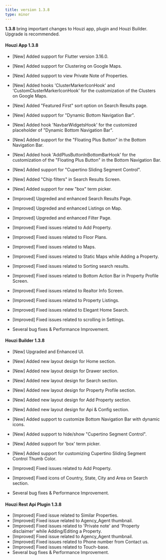 ```yaml
---
title: version 1.3.8
type: minor
---
```


**1.3.8** bring important changes to Houzi app, plugin and Houzi Builder. Upgrade is recommended.

#### Houzi App 1.3.8

- [New] Added support for Flutter version 3.16.0.
- [New] Added support for Clustering on Google Maps.
- [New] Added support to view Private Note of Properties.
- [New] Added hooks 'ClusterMarkerIconHook' and 'CustomClusterMarkerIconHook' for the customization of the Clusters on Google Maps.
- [New] Added "Featured First" sort option on Search Results page.
- [New] Added support for "Dynamic Bottom Navigation Bar".
- [New] Added hook 'NavbarWidgetsHook' for the customized placeholder of "Dynamic Bottom Navigation Bar".
- [New] Added support for the "Floating Plus Button" in the Bottom Navigation Bar.
- [New] Added hook 'AddPlusButtonInBottomBarHook' for the customization of the "Floating Plus Button" in the Bottom Navigation Bar.
- [New] Added support for "Cupertino Sliding Segment Control".
- [New] Added "Chip filters" in Search Results Screen.
- [New] Added support for new "box" term picker.

- [Improved] Upgreded and enhanced Search Results Page.
- [Improved] Upgreded and enhanced Listings on Map.
- [Improved] Upgreded and enhanced Filter Page.
- [Improved] Fixed issues related to Add Property.
- [Improved] Fixed issues related to Floor Plans.
- [Improved] Fixed issues related to Maps.
- [Improved] Fixed issues related to Static Maps while Adding a Property.
- [Improved] Fixed issues related to Sorting search results.
- [Improved] Fixed issues related to Bottom Action Bar in Property Profile Screen.
- [Improved] Fixed issues related to Realtor Info Screen.
- [Improved] Fixed issues related to Property Listings.
- [Improved] Fixed issues related to Elegant Home Search.
- [Improved] Fixed issues related to scrolling in Settings.
- Several bug fixes & Performance Improvement.

#### Houzi Builder 1.3.8

- [New] Upgraded and Enhanced UI.
- [New] Added new layout design for Home section.
- [New] Added new layout design for Drawer section.
- [New] Added new layout design for Search section.
- [New] Added new layout design for Property Profile section.
- [New] Added new layout design for Add Property section.
- [New] Added new layout design for Api & Config section.
- [New] Added support to customize Bottom Navigation Bar with dynamic icons.
- [New] Added support to hide/show "Cupertino Segment Control".
- [New] Added support for 'box' term picker.
- [New] Added support for customizing Cupertino Sliding Segment Control Thumb Color.

- [Improved] Fixed issues related to Add Property.
- [Improved] Fixed icons of Country, State, City and Area on Search section.
- Several bug fixes & Performance Improvement.

#### Houzi Rest Api Plugin 1.3.8

- [Improved] Fixed issue related to Similar Properties.
- [Improved] Fixed issue related to Agency_Agent thumbnail.
- [Improved] Fixed issues related to 'Private note' and 'Property disclaimer' while Adding/Editing a Property.
- [Improved] Fixed issue related to Agency_Agent thumbnail.
- [Improved] Fixed issues related to Phone number from Contact us.
- [Improved] Fixed issues related to Touch-base.
- Several bug fixes & Performance Improvement.